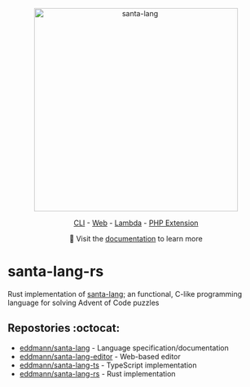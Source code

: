 <p align="center"><a href="https://eddmann.com/santa-lang/"><img src="https://eddmann.com/santa-lang-rs/assets/logo.png" alt="santa-lang" width="400px" /></a></p>
<p align="center"><a href="https://eddmann.com/santa-lang/cli/">CLI</a> - <a href="https://eddmann.com/santa-lang/web/">Web</a> - <a href="https://eddmann.com/santa-lang/lambda/">Lambda</a> - <a href="https://eddmann.com/santa-lang/php-ext/">PHP Extension</a></p>
<p align="center">📙 Visit the <a href="https://eddmann.com/santa-lang/">documentation</a> to learn more</p>

# santa-lang-rs

Rust implementation of [santa-lang](https://eddmann.com/santa-lang/); an functional, C-like programming language for solving Advent of Code puzzles

## Repostories :octocat:

- [eddmann/santa-lang](https://github.com/eddmann/santa-lang) - Language specification/documentation
- [eddmann/santa-lang-editor](https://github.com/eddmann/santa-lang-editor) - Web-based editor
- [eddmann/santa-lang-ts](https://github.com/eddmann/santa-lang-ts) - TypeScript implementation
- [eddmann/santa-lang-rs](https://github.com/eddmann/santa-lang-rs) - Rust implementation
